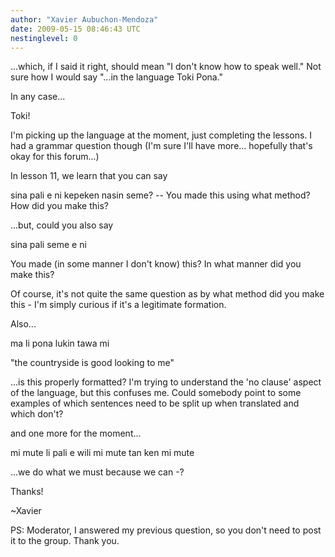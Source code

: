```yaml
---
author: "Xavier Aubuchon-Mendoza"
date: 2009-05-15 08:46:43 UTC
nestinglevel: 0
---
```

...which, if I said it right, should mean "I don't know how to speak well." Not sure how I would say "...in the language Toki Pona."  
  
In any case...  
  
  
Toki!  
  
I'm picking up the language at the moment, just completing the lessons. I had a grammar question though (I'm sure I'll have more... hopefully that's okay for this forum...)  
  
In lesson 11, we learn that you can say  
  
sina pali e ni kepeken nasin seme? -- You made this using what method? How did you make this?  
  
  
...but, could you also say  
  
sina pali seme e ni  
  
You made (in some manner I don't know) this? In what manner did you make this?  
  
Of course, it's not quite the same question as by what method did you make this - I'm simply curious if it's a legitimate formation.  
  
  
  
  
Also...  
  
ma li pona lukin tawa mi  
  
"the countryside is good looking to me"  
  
...is this properly formatted? I'm trying to understand the 'no clause' aspect of the language, but this confuses me. Could somebody point to some examples of which sentences need to be split up when translated and which don't?  
  
  
  
  
and one more for the moment...  
  
mi mute li pali e wili mi mute tan ken mi mute  
  
...we do what we must because we can -?  
  
  
  
  
Thanks!  
  
~Xavier  
  
  
  
PS: Moderator, I answered my previous question, so you don't need to post it to the group. Thank you.